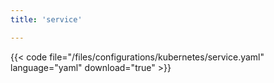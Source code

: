 ```yaml
---
title: 'service'

---
```


{{< code file="/files/configurations/kubernetes/service.yaml" language="yaml" download="true" >}}
